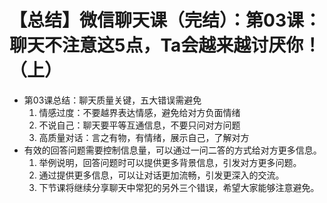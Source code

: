 # 【总结】微信聊天课（完结）：第03课：聊天不注意这5点，Ta会越来越讨厌你！（上）

-   第03课总结：聊天质量关键，五大错误需避免
    1.  情感过度：不要越界表达情感，避免给对方负面情绪
    2.  不说自己：聊天要平等互通信息，不要只问对方问题
    3.  高质量对话：言之有物，有情绪，展示自己，了解对方
-   有效的回答问题需要控制信息量，可以通过一问二答的方式给对方更多信息。
    1.  举例说明，回答问题时可以提供更多背景信息，引发对方更多问题。
    2.  通过提供更多信息，可以让对话更加流畅，引发更深入的交流。
    3.  下节课将继续分享聊天中常犯的另外三个错误，希望大家能够注意避免。